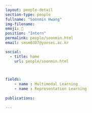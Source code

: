 ```yaml
---
layout: people-detail
section-type: people
fullname: "Soonmin Hwang"
img-filename: 
emoji: 🐉
position: "Intern"
permalink: people/soonmin.html
email: smsm0307@yonsei.ac.kr

social:
  - title: home
    url: people/soonmin.html


 
fields:
    - name : Multimodal Learning
    - name : Representation Learning
        
publications:

---
```

